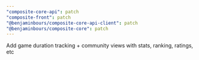 ```yaml
---
"composite-core-api": patch
"composite-front": patch
"@benjaminbours/composite-core-api-client": patch
"@benjaminbours/composite-core": patch
---
```


Add game duration tracking + community views with stats, ranking, ratings, etc
